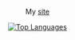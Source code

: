 <p align="center">
  My <a href="https://k3dr1.github.io/">site</a>
</p>

<p align="center">
  <a href="https://github.com/anuraghazra/github-readme-stats">
    <img src="https://github-readme-stats.vercel.app/api/top-langs/?username=k3dr1&theme=github_dark&layout=normal&langs_count=15&exclude_repo=learnopengl" alt="Top Languages"/>
  </a>
</p>
